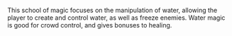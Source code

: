 This school of magic focuses on the manipulation of water, allowing the player to create and control water, as well as freeze enemies.  Water magic is good for crowd control, and gives bonuses to healing.